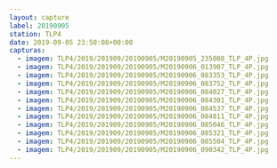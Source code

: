 ```yaml
---
layout: capture
label: 20190905
station: TLP4
date: 2019-09-05 23:50:08+00:00
capturas:
  - imagem: TLP4/2019/201909/20190905/M20190905_235008_TLP_4P.jpg
  - imagem: TLP4/2019/201909/20190905/M20190906_013907_TLP_4P.jpg
  - imagem: TLP4/2019/201909/20190905/M20190906_083353_TLP_4P.jpg
  - imagem: TLP4/2019/201909/20190905/M20190906_083752_TLP_4P.jpg
  - imagem: TLP4/2019/201909/20190905/M20190906_084027_TLP_4P.jpg
  - imagem: TLP4/2019/201909/20190905/M20190906_084301_TLP_4P.jpg
  - imagem: TLP4/2019/201909/20190905/M20190906_084537_TLP_4P.jpg
  - imagem: TLP4/2019/201909/20190905/M20190906_084811_TLP_4P.jpg
  - imagem: TLP4/2019/201909/20190905/M20190906_085046_TLP_4P.jpg
  - imagem: TLP4/2019/201909/20190905/M20190906_085321_TLP_4P.jpg
  - imagem: TLP4/2019/201909/20190905/M20190906_085504_TLP_4P.jpg
  - imagem: TLP4/2019/201909/20190905/M20190906_090342_TLP_4P.jpg
---
```

